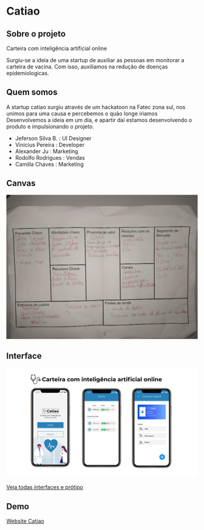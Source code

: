 # Catiao

## Sobre o projeto

Carteira com inteligência artificial online

Surgiu-se a ideia de uma startup de auxiliar as pessoas em monitorar a carteira de vacina.
Com isso, auxiliamos na redução de doenças epidemiologicas.

## Quem somos

A startup catiao surgiu através de um hackatoon na Fatec zona sul, nos unimos para uma causa e percebemos o quão longe iriamos
Desenvolvemos a ideia em um dia, e apartir daí estamos desenvolvendo o produto e impulsionando o projeto.

- Jeferson Silva B. : UI Designer
- Vinicius Pereira : Developer
- Alexander Ju : Marketing
- Rodolfo Rodrigues : Vendas
- Camilla Chaves : Marketing

## Canvas

![alt text](.github/canvas.jpg)

## Interface

![alt text](.github/interface-1.jpg)

[Veja todas interfaces e prótipo](https://www.figma.com/proto/2S387jGqArf6LhbimXxfZ3/Hackathon-AFZS?node-id=1%3A4&scaling=scale-down)

## Demo

[Website Catiao](http://catiao.epizy.com)
